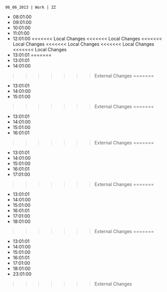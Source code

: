 	06_06_2013 | Work | ZZ 
* 08:01:00
* 09:01:00
* 10:01:00
* 11:01:00
* 12:01:00
<<<<<<< Local Changes
<<<<<<< Local Changes
<<<<<<< Local Changes
<<<<<<< Local Changes
<<<<<<< Local Changes
<<<<<<< Local Changes
* 13:01:01
=======
* 13:01:01
* 14:01:00
>>>>>>> External Changes
=======
* 13:01:01
* 14:01:00
* 15:01:00
>>>>>>> External Changes
=======
* 13:01:01
* 14:01:00
* 15:01:00
* 16:01:01
>>>>>>> External Changes
=======
* 13:01:01
* 14:01:00
* 15:01:00
* 16:01:01
* 17:01:00
>>>>>>> External Changes
=======
* 13:01:01
* 14:01:00
* 15:01:00
* 16:01:01
* 17:01:00
* 18:01:00
>>>>>>> External Changes
=======
* 13:01:01
* 14:01:00
* 15:01:00
* 16:01:01
* 17:01:00
* 18:01:00
* 23:01:00
>>>>>>> External Changes
